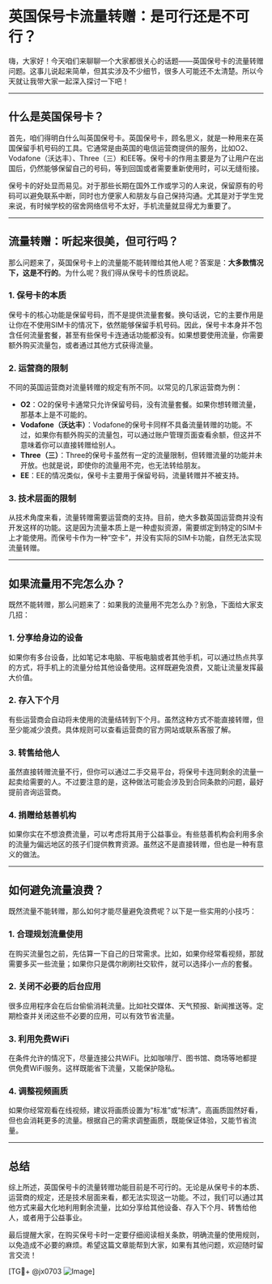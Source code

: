 # 英国保号卡流量转赠：是可行还是不可行？

嗨，大家好！今天咱们来聊聊一个大家都很关心的话题——英国保号卡的流量转赠问题。这事儿说起来简单，但其实涉及不少细节，很多人可能还不太清楚。所以今天就让我带大家一起深入探讨一下吧！

---

## 什么是英国保号卡？

首先，咱们得明白什么叫英国保号卡。英国保号卡，顾名思义，就是一种用来在英国保留手机号码的工具。它通常是由英国的电信运营商提供的服务，比如O2、Vodafone（沃达丰）、Three（三）和EE等。保号卡的作用主要是为了让用户在出国后，仍然能够保留自己的号码，等到回国或者需要重新使用时，可以无缝衔接。

保号卡的好处显而易见。对于那些长期在国外工作或学习的人来说，保留原有的号码可以避免联系中断，同时也方便家人和朋友与自己保持沟通。尤其是对于学生党来说，有时候学校的宿舍网络信号不太好，手机流量就显得尤为重要了。

---

## 流量转赠：听起来很美，但可行吗？

那么问题来了，英国保号卡上的流量能不能转赠给其他人呢？答案是：**大多数情况下，这是不行的**。为什么呢？我们得从保号卡的性质说起。

### 1. **保号卡的本质**
保号卡的核心功能是保留号码，而不是提供流量套餐。换句话说，它的主要作用是让你在不使用SIM卡的情况下，依然能够保留手机号码。因此，保号卡本身并不包含任何流量套餐，甚至有些保号卡连通话功能都没有。如果想要使用流量，你需要额外购买流量包，或者通过其他方式获得流量。

### 2. **运营商的限制**
不同的英国运营商对流量转赠的规定有所不同。以常见的几家运营商为例：
- **O2**：O2的保号卡通常只允许保留号码，没有流量套餐。如果你想转赠流量，那基本上是不可能的。
- **Vodafone（沃达丰）**：Vodafone的保号卡同样不具备流量转赠的功能。不过，如果你有额外购买的流量包，可以通过账户管理页面查看余额，但这并不意味着你可以直接转赠给别人。
- **Three（三）**：Three的保号卡虽然有一定的流量限制，但转赠流量的功能并未开放。也就是说，即使你的流量用不完，也无法转给朋友。
- **EE**：EE的情况类似，保号卡主要用于保留号码，流量转赠并不被支持。

### 3. **技术层面的限制**
从技术角度来看，流量转赠需要运营商的支持。目前，绝大多数英国运营商并没有开发这样的功能。这是因为流量本质上是一种虚拟资源，需要绑定到特定的SIM卡上才能使用。而保号卡作为一种“空卡”，并没有实际的SIM卡功能，自然无法实现流量转赠。

---

## 如果流量用不完怎么办？

既然不能转赠，那么问题来了：如果我的流量用不完怎么办？别急，下面给大家支几招：

### 1. **分享给身边的设备**
如果你有多台设备，比如笔记本电脑、平板电脑或者其他手机，可以通过热点共享的方式，将手机上的流量分给其他设备使用。这样既避免浪费，又能让流量发挥最大价值。

### 2. **存入下个月**
有些运营商会自动将未使用的流量结转到下个月。虽然这种方式不能直接转赠，但至少能减少浪费。具体规则可以查看运营商的官方网站或联系客服了解。

### 3. **转售给他人**
虽然直接转赠流量不行，但你可以通过二手交易平台，将保号卡连同剩余的流量一起卖给需要的人。不过要注意的是，这种做法可能会涉及到合同条款的问题，最好提前咨询运营商。

### 4. **捐赠给慈善机构**
如果你实在不想浪费流量，可以考虑将其用于公益事业。有些慈善机构会利用多余的流量为偏远地区的孩子们提供教育资源。虽然这不是直接转赠，但也是一种有意义的做法。

---

## 如何避免流量浪费？

既然流量不能转赠，那么如何才能尽量避免浪费呢？以下是一些实用的小技巧：

### 1. **合理规划流量使用**
在购买流量包之前，先估算一下自己的日常需求。比如，如果你经常看视频，那就需要多买一些流量；如果你只是偶尔刷刷社交软件，就可以选择小一点的套餐。

### 2. **关闭不必要的后台应用**
很多应用程序会在后台偷偷消耗流量。比如社交媒体、天气预报、新闻推送等。定期检查并关闭这些不必要的应用，可以有效节省流量。

### 3. **利用免费WiFi**
在条件允许的情况下，尽量连接公共WiFi。比如咖啡厅、图书馆、商场等地都提供免费WiFi服务。这样既能省下流量，又能保护隐私。

### 4. **调整视频画质**
如果你经常观看在线视频，建议将画质设置为“标准”或“标清”。高画质固然好看，但也会消耗更多的流量。根据自己的需求调整画质，既能保证体验，又能节省流量。

---

## 总结

综上所述，英国保号卡的流量转赠功能目前是不可行的。无论是从保号卡的本质、运营商的规定，还是技术层面来看，都无法实现这一功能。不过，我们可以通过其他方式来最大化地利用剩余流量，比如分享给其他设备、存入下个月、转售给他人，或者用于公益事业。

最后提醒大家，在购买保号卡时一定要仔细阅读相关条款，明确流量的使用规则，以免造成不必要的麻烦。希望这篇文章能帮到大家，如果有其他问题，欢迎随时留言交流！

[TG💪+ @jx0703 ![Image](https://github.com/user-attachments/assets/dbca1d08-cadb-493c-b0ec-ad6f7a83f270)]